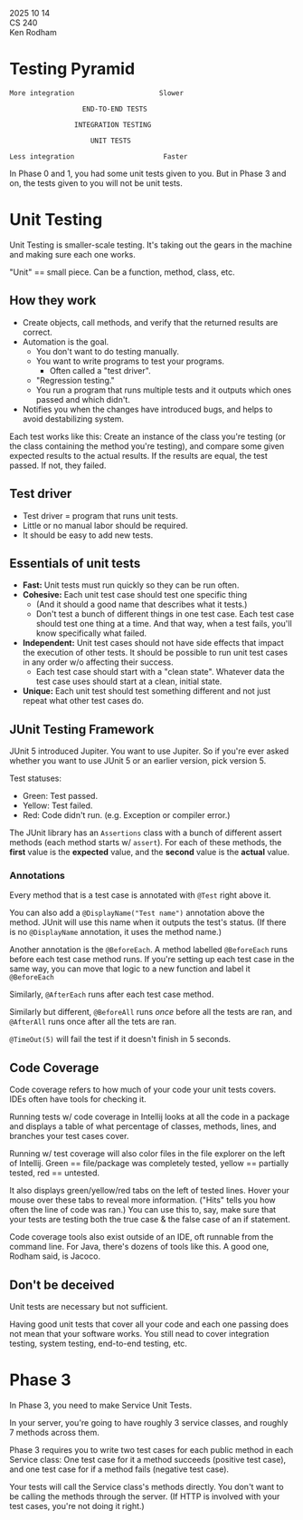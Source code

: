 2025 10 14  
CS 240  
Ken Rodham  

# Testing Pyramid


```
More integration                     Slower 

                  END-TO-END TESTS

                INTEGRATION TESTING

                    UNIT TESTS

Less integration                      Faster

```

In Phase 0 and 1, you had some unit tests given to you. But in Phase 3 and on, the tests given to you will not be unit tests.

# Unit Testing

Unit Testing is smaller-scale testing. It's taking out the gears in the machine and making sure each one works.

"Unit" == small piece. Can be a function, method, class, etc.


## How they work

- Create objects, call methods, and verify that the returned results are correct.
- Automation is the goal.
    - You don't want to do testing manually.
    - You want to write programs to test your programs.
        - Often called a "test driver".
    - "Regression testing."
    - You run a program that runs multiple tests and it outputs which ones passed and which didn't.
- Notifies you when the changes have introduced bugs, and helps to avoid destabilizing system.

Each test works like this: Create an instance of the class you're testing (or the class containing the method you're testing), and compare some given expected results to the actual results. If the results are equal, the test passed. If not, they failed.


## Test driver

- Test driver = program that runs unit tests.
- Little or no manual labor should be required.
- It should be easy to add new tests.

## Essentials of unit tests

- **Fast:** Unit tests must run quickly so they can be run often.
- **Cohesive:** Each unit test case should test one specific thing
    - (And it should a good name that describes what it tests.)
    - Don't test a bunch of different things in one test case. Each test case should test one thing at a time. And that way, when a test fails, you'll know specifically what failed.
- **Independent:** Unit test cases should not have side effects that impact the execution of other tests. It should be possible to run unit test cases in any order w/o affecting their success.
    - Each test case should start with a "clean state". Whatever data the test case uses should start at a clean, initial state.
- **Unique:** Each unit test should test something different and not just repeat what other test cases do.


## JUnit Testing Framework

JUnit 5 introduced Jupiter. You want to use Jupiter. So if you're ever asked whether you want to use JUnit 5 or an earlier version, pick version 5. 

Test statuses:

- Green: Test passed.
- Yellow: Test failed.
- Red: Code didn't run. (e.g. Exception or compiler error.)

The JUnit library has an `Assertions` class with a bunch of different assert methods (each method starts w/ `assert`). For each of these methods, the **first** value is the **expected** value, and the **second** value is the **actual** value.

### Annotations

Every method that is a test case is annotated with `@Test` right above it. 

You can also add a `@DisplayName("Test name")` annotation above the method. JUnit will use this name when it outputs the test's status. (If there is no `@DisplayName` annotation, it uses the method name.)

Another annotation is the `@BeforeEach`. A method labelled `@BeforeEach` runs before each test case method runs. If you're setting up each test case in the same way, you can move that logic to a new function and label it `@BeforeEach`

Similarly, `@AfterEach` runs after each test case method. 

Similarly but different, `@BeforeAll` runs *once* before all the tests are ran, and `@AfterAll` runs once after all the tets are ran.

`@TimeOut(5)` will fail the test if it doesn't finish in 5 seconds.

## Code Coverage

Code coverage refers to how much of your code your unit tests covers. IDEs often have tools for checking it.

Running tests w/ code coverage in Intellij looks at all the code in a package and displays a table of what percentage of classes, methods, lines, and branches your test cases cover.

Running w/ test coverage will also color files in the file explorer on the left of Intellij. Green == file/package was completely tested, yellow == partially tested, red == untested.

It also displays green/yellow/red tabs on the left of tested lines. Hover your mouse over these tabs to reveal more information. ("Hits" tells you how often the line of code was ran.) You can use this to, say, make sure that your tests are testing both the true case & the false case of an if statement. 

Code coverage tools also exist outside of an IDE, oft runnable from the command line. For Java, there's dozens of tools like this. A good one, Rodham said, is Jacoco.

## Don't be deceived

Unit tests are necessary but not sufficient.

Having good unit tests that cover all your code and each one passing does not mean that your software works. You still nead to cover integration testing, system testing, end-to-end testing, etc.

# Phase 3

In Phase 3, you need to make Service Unit Tests.

In your server, you're going to have roughly 3 service classes, and roughly 7 methods across them. 

Phase 3 requires you to write two test cases for each public method in each Service class: One test case for it a method succeeds (positive test case), and one test case for if a method fails (negative test case).

Your tests will call the Service class's methods directly. You don't want to be calling the methods through the server. (If HTTP is involved with your test cases, you're not doing it right.)